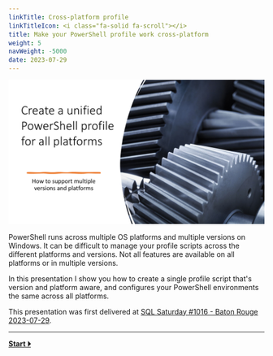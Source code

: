 ```yaml
---
linkTitle: Cross-platform profile
linkTitleIcon: <i class="fa-solid fa-scroll"></i>
title: Make your PowerShell profile work cross-platform
weight: 5
navWeight: -5000
date: 2023-07-29
---
```

<!-- markdownlint-disable MD041 -->
![Make your PowerShell profile work cross-platform][02]

PowerShell runs across multiple OS platforms and multiple versions on Windows. It can be difficult
to manage your profile scripts across the different platforms and versions. Not all features are
available on all platforms or in multiple versions.

In this presentation I show you how to create a single profile script that's version and platform
aware, and configures your PowerShell environments the same across all platforms.

This presentation was first delivered at [SQL Saturday #1016 - Baton Rouge 2023-07-29][01].

---

[**Start &#x23F5;**](./slide04)

<!-- link references -->
[01]: https://sqlsaturday.com/2023-07-29-sqlsaturday1060/
[02]: psprofiles.png

